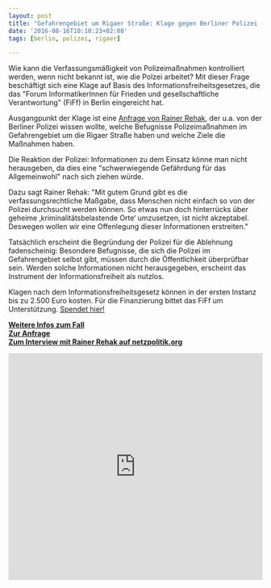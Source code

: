 ```yaml
---
layout: post
title: "Gefahrengebiet um Rigaer Straße: Klage gegen Berliner Polizei (mit Podcast)"
date: '2016-08-16T10:10:23+02:00'
tags: [berlin, polizei, rigaer]

---
```


Wie kann die Verfassungsmäßigkeit von Polizeimaßnahmen kontrolliert werden, wenn nicht bekannt ist, wie die Polzei arbeitet? Mit dieser Frage beschäftigt sich eine Klage auf Basis des Informationsfreiheitsgesetzes, die das "Forum InformatikerInnen für Frieden und gesellschaftliche Verantwortung" (FiFf) in Berlin eingereicht hat.

Ausgangpunkt der Klage ist eine <a href="https://fragdenstaat.de/anfrage/details-zum-kriminalitatsbelasteten-ortes-um-die-rigaer-strae/#nachricht-44193">Anfrage von Rainer Rehak</a>, der u.a. von der Berliner Polizei wissen wollte, welche Befugnisse Polizeimaßnahmen im Gefahrengebiet um die Rigaer Straße haben und welche Ziele die Maßnahmen haben.

Die Reaktion der Polizei: Informationen zu dem Einsatz könne man nicht herausgeben, da dies eine "schwerwiegende Gefährdung für das Allgemeinwohl" nach sich ziehen würde.

Dazu sagt Rainer Rehak: "Mit gutem Grund gibt es die verfassungsrechtliche Maßgabe, dass Menschen nicht einfach so von der Polizei durchsucht werden können. So etwas nun doch hinterrücks über geheime ‚kriminalitätsbelastende Orte‘ umzusetzen, ist nicht akzeptabel. Deswegen wollen wir eine Offenlegung dieser Informationen erstreiten."

Tatsächlich erscheint die Begründung der Polizei für die Ablehnung fadenscheinig: Besondere Befugnisse, die sich die Polizei im Gefahrengebiet selbst gibt, müssen durch die Öffentlichkeit überprüfbar sein. Werden solche Informationen nicht herausgegeben, erscheint das Instrument der Informationsfreiheit als nutzlos.

Klagen nach dem Informationsfreiheitsgesetz können in der ersten Instanz bis zu 2.500 Euro kosten. Für die Finanzierung bittet das FiFf um Unterstützung. <a href="http://www.fiff.de/spende-klage-rigaer">Spendet hier!</a>

<strong><a href="http://www.fiff.de/spende-klage-rigaer">Weitere Infos zum Fall</a><br>
<a href="https://fragdenstaat.de/anfrage/details-zum-kriminalitatsbelasteten-ortes-um-die-rigaer-strae/#nachricht-44193">Zur Anfrage</a><br>
<a href="https://netzpolitik.org/2016/interview-die-informationsfreiheit-an-kriminalitaetsbelasteten-orten/">Zum Interview mit Rainer Rehak auf netzpolitik.org</a></strong>

<iframe width="100%" height="450" scrolling="no" frameborder="no" src="https://w.soundcloud.com/player/?url=https%3A//api.soundcloud.com/tracks/278518259&amp;auto_play=false&amp;hide_related=false&amp;show_comments=true&amp;show_user=true&amp;show_reposts=false&amp;visual=true"></iframe>
